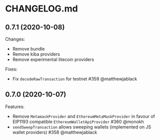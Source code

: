 # CHANGELOG.md

## 0.7.1 (2020-10-08)

Changes:

- Remove bundle
- Remove kiba providers
- Remove experimental litecoin providers

Fixes:

- Fix `decodeRawTransaction` for testnet #359 @matthewjablack

## 0.7.0 (2020-10-07)

Features:

- Remove `MetamaskProvider` and `EthereumMetaMaskProvider` in favour of EIP1193 compatible `EthereumWalletApiProvider` #360 @monokh
- `sendSweepTransaction` allows sweeping wallets (implemented on JS wallet providers) #358 @matthewjablack